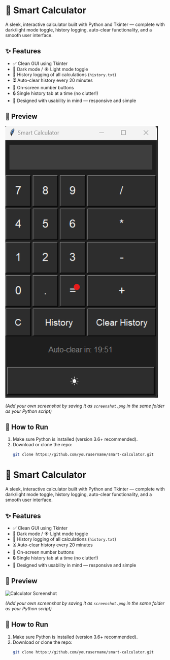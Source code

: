 # 🧮 Smart Calculator

A sleek, interactive calculator built with Python and Tkinter — complete with dark/light mode toggle, history logging, auto-clear functionality, and a smooth user interface.

## ✨ Features

- ✅ Clean GUI using Tkinter
- 🌙 Dark mode / ☀️ Light mode toggle
- 🧠 History logging of all calculations (`history.txt`)
- ⏳ Auto-clear history every 20 minutes
- 💖 On-screen number buttons
- 🔒 Single history tab at a time (no clutter!)
- 💾 Designed with usability in mind — responsive and simple

## 📸 Preview

![Calculator Screenshot](screenshot.png)

_(Add your own screenshot by saving it as `screenshot.png` in the same folder as your Python script)_

## 📁 How to Run

1. Make sure Python is installed (version 3.6+ recommended).
2. Download or clone the repo:
   ```bash
   git clone https://github.com/yourusername/smart-calculator.git
# 🧮 Smart Calculator

A sleek, interactive calculator built with Python and Tkinter — complete with dark/light mode toggle, history logging, auto-clear functionality, and a smooth user interface.

## ✨ Features

- ✅ Clean GUI using Tkinter
- 🌙 Dark mode / ☀️ Light mode toggle
- 🧠 History logging of all calculations (`history.txt`)
- ⏳ Auto-clear history every 20 minutes
- 💖 On-screen number buttons
- 🔒 Single history tab at a time (no clutter!)
- 💾 Designed with usability in mind — responsive and simple

## 📸 Preview

![Calculator Screenshot](Screenshot.png)

_(Add your own screenshot by saving it as `screenshot.png` in the same folder as your Python script)_

## 📁 How to Run

1. Make sure Python is installed (version 3.6+ recommended).
2. Download or clone the repo:
   ```bash
   git clone https://github.com/yourusername/smart-calculator.git
